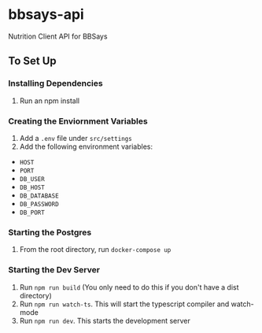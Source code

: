 # bbsays-api

Nutrition Client API for BBSays

## To Set Up

### Installing Dependencies

1. Run an npm install

### Creating the Enviornment Variables

1. Add a `.env` file under `src/settings`
2. Add the following environment variables:

- `HOST`
- `PORT`
- `DB_USER`
- `DB_HOST`
- `DB_DATABASE`
- `DB_PASSWORD`
- `DB_PORT`

### Starting the Postgres
1. From the root directory, run `docker-compose up`

### Starting the Dev Server

1. Run `npm run build` (You only need to do this if you don't have a dist directory)
2. Run `npm run watch-ts`. This will start the typescript compiler and watch-mode
3. Run `npm run dev`. This starts the development server

